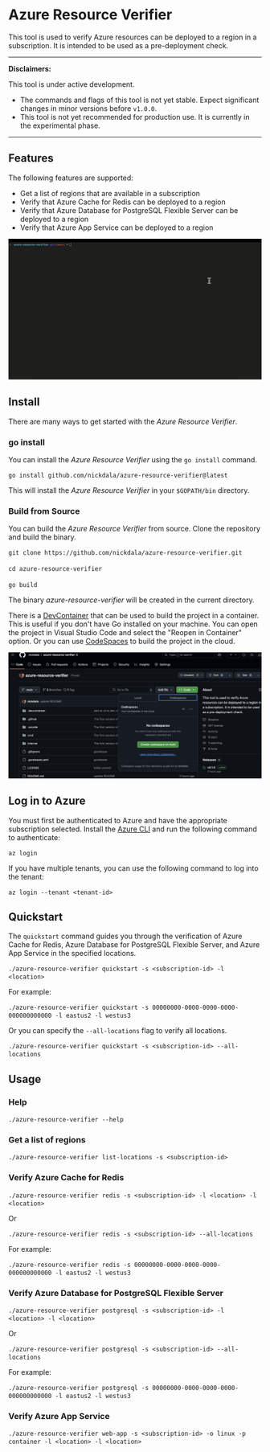 # Azure Resource Verifier

This tool is used to verify Azure resources can be deployed to a region in a subscription. It is intended to be used as a pre-deployment check.

---

**Disclaimers:**

This tool is under active development.

* The commands and flags of this tool is not yet stable. Expect significant changes in minor
  versions before `v1.0.0`.
* This tool is not yet recommended for production use. It is currently in the experimental phase.
---

## Features

The following features are supported:

- Get a list of regions that are available in a subscription
- Verify that Azure Cache for Redis can be deployed to a region
- Verify that Azure Database for PostgreSQL Flexible Server can be deployed to a region
- Verify that Azure App Service can be deployed to a region

![quickstart](images/quickstart.gif)

## Install

There are many ways to get started with the *Azure Resource Verifier*.

### go install

You can install the *Azure Resource Verifier* using the `go install` command.

```
go install github.com/nickdala/azure-resource-verifier@latest
```

This will install the *Azure Resource Verifier* in your `$GOPATH/bin` directory.

### Build from Source

You can build the *Azure Resource Verifier* from source. Clone the repository and build the binary.

```
git clone https://github.com/nickdala/azure-resource-verifier.git

cd azure-resource-verifier

go build
```

The binary *azure-resource-verifier* will be created in the current directory.

There is a [DevContainer](https://code.visualstudio.com/docs/remote/containers) that can be used to build the project in a container. This is useful if you don't have Go installed on your machine.
You can open the project in Visual Studio Code and select the "Reopen in Container" option. Or you can use [CodeSpaces](https://github.com/features/codespaces) to build the project in the cloud.

![DevContainer](images/devcontainer.png)

## Log in to Azure

You must first be authenticated to Azure and have the appropriate subscription selected. Install the [Azure CLI](https://learn.microsoft.com/en-us/cli/azure/install-azure-cli) and run the following command to authenticate:

```
az login
```

If you have multiple tenants, you can use the following command to log into the tenant:

```
az login --tenant <tenant-id>
```

## Quickstart

The `quickstart` command guides you through the verification of Azure Cache for Redis, Azure Database for PostgreSQL Flexible Server, and Azure App Service in the specified locations.

```
./azure-resource-verifier quickstart -s <subscription-id> -l <location>
```

For example:

```
./azure-resource-verifier quickstart -s 00000000-0000-0000-0000-000000000000 -l eastus2 -l westus3
```

Or you can specify the `--all-locations` flag to verify all locations.

```
./azure-resource-verifier quickstart -s <subscription-id> --all-locations
```

## Usage

### Help

```
./azure-resource-verifier --help
```

### Get a list of regions

```
./azure-resource-verifier list-locations -s <subscription-id>
```

### Verify Azure Cache for Redis

```
./azure-resource-verifier redis -s <subscription-id> -l <location> -l <location>
```

Or

```
./azure-resource-verifier redis -s <subscription-id> --all-locations
```

For example:

```
./azure-resource-verifier redis -s 00000000-0000-0000-0000-000000000000 -l eastus2 -l westus3
```

### Verify Azure Database for PostgreSQL Flexible Server

```
./azure-resource-verifier postgresql -s <subscription-id> -l <location> -l <location>
```

Or

```
./azure-resource-verifier postgresql -s <subscription-id> --all-locations
```

For example:

```
./azure-resource-verifier postgresql -s 00000000-0000-0000-0000-000000000000 -l eastus2 -l westus3
```

### Verify Azure App Service

```
./azure-resource-verifier web-app -s <subscription-id> -o linux -p container -l <location> -l <location>
```
